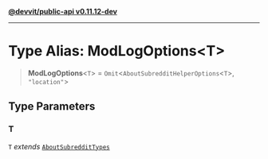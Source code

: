 [**@devvit/public-api v0.11.12-dev**](../../README.md)

---

# Type Alias: ModLogOptions\<T\>

> **ModLogOptions**\<`T`\> = `Omit`\<`AboutSubredditHelperOptions`\<`T`\>, `"location"`\>

## Type Parameters

### T

`T` _extends_ [`AboutSubredditTypes`](AboutSubredditTypes.md)
